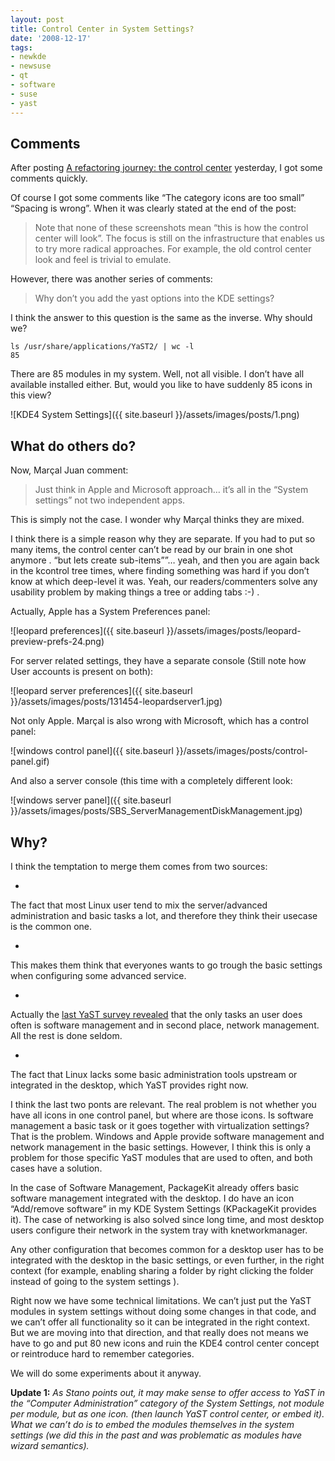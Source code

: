 ```yaml
---
layout: post
title: Control Center in System Settings?
date: '2008-12-17'
tags:
- newkde
- newsuse
- qt
- software
- suse
- yast
---
```


  

## Comments

After posting [A refactoring journey: the control center](http://duncan.mac-vicar.com/blog/archives/444) yesterday, I got some comments quickly.

Of course I got some comments like “The category icons are too small” “Spacing is wrong”. When it was clearly stated at the end of the post:

> Note that none of these screenshots mean “this is how the control center will look”. The focus is still on the infrastructure that enables us to try more radical approaches. For example, the old control center look and feel is trivial to emulate.

However, there was another series of comments:

> Why don’t you add the yast options into the KDE settings?

I think the answer to this question is the same as the inverse. Why should we?

```
ls /usr/share/applications/YaST2/ | wc -l
85
```

There are 85 modules in my system. Well, not all visible. I don’t have all available installed either. But, would you like to have suddenly 85 icons in this view?

![KDE4 System Settings]({{ site.baseurl }}/assets/images/posts/1.png)

## What do others do?

Now, Marçal Juan comment:

> Just think in Apple and Microsoft approach… it’s all in the “System settings” not two independent apps.

This is simply not the case. I wonder why Marçal thinks they are mixed.

I think there is a simple reason why they are separate. If you had to put so many items, the control center can’t be read by our brain in one shot anymore . “but lets create sub-items””… yeah, and then you are again back in the kcontrol tree times, where finding something was hard if you don’t know at which deep-level it was. Yeah, our readers/commenters solve any usability problem by making things a tree or adding tabs :-) .

Actually, Apple has a System Preferences panel:

![leopard preferences]({{ site.baseurl }}/assets/images/posts/leopard-preview-prefs-24.png)

For server related settings, they have a separate console (Still note how User accounts is present on both):

![leopard server preferences]({{ site.baseurl }}/assets/images/posts/131454-leopardserver1.jpg)

Not only Apple. Marçal is also wrong with Microsoft, which has a control panel:

![windows control panel]({{ site.baseurl }}/assets/images/posts/control-panel.gif)

And also a server console (this time with a completely different look:

![windows server panel]({{ site.baseurl }}/assets/images/posts/SBS_ServerManagementDiskManagement.jpg)

## Why?

I think the temptation to merge them comes from two sources:

- 

The fact that most Linux user tend to mix the server/advanced administration and basic tasks a lot, and therefore they think their usecase is the common one.

- 

This makes them think that everyones wants to go trough the basic settings when configuring some advanced service.

- 

Actually the [last YaST survey revealed](http://files.opensuse.org/opensuse/en/9/91/YaST-SurveySummary_11172007.pdf) that the only tasks an user does often is software management and in second place, network management. All the rest is done seldom.

- 

The fact that Linux lacks some basic administration tools upstream or integrated in the desktop, which YaST provides right now.

I think the last two ponts are relevant. The real problem is not whether you have all icons in one control panel, but where are those icons. Is software management a basic task or it goes together with virtualization settings? That is the problem. Windows and Apple provide software management and network management in the basic settings. However, I think this is only a problem for those specific YaST modules that are used to often, and both cases have a solution.

In the case of Software Management, PackageKit already offers basic software management integrated with the desktop. I do have an icon “Add/remove software” in my KDE System Settings (KPackageKit provides it). The case of networking is also solved since long time, and most desktop users configure their network in the system tray with knetworkmanager.

Any other configuration that becomes common for a desktop user has to be integrated with the desktop in the basic settings, or even further, in the right context (for example, enabling sharing a folder by right clicking the folder instead of going to the system settings ).

Right now we have some technical limitations. We can’t just put the YaST modules in system settings without doing some changes in that code, and we can’t offer all functionality so it can be integrated in the right context. But we are moving into that direction, and that really does not means we have to go and put 80 new icons and ruin the KDE4 control center concept or reintroduce hard to remember categories.

We will do some experiments about it anyway.

**Update 1:** _As Stano points out, it may make sense to offer access to YaST in the “Computer Administration” category of the System Settings, not module per module, but as one icon. (then launch YaST control center, or embed it). What we can’t do is to embed the modules themselves in the system settings (we did this in the past and was problematic as modules have wizard semantics)._

